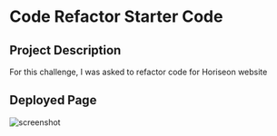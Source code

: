 # Code Refactor Starter Code

## Project Description
For this challenge, I was asked to refactor code for Horiseon website

## Deployed Page


![screenshot](https://user-images.githubusercontent.com/115676110/198499051-fc93c24e-27a8-451f-b5bf-c35f807cda14.png)

